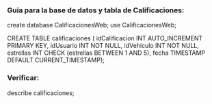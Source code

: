 ### Guia para la base de datos y tabla de Calificaciones:

create database CalificacionesWeb;
use CalificacionesWeb;

CREATE TABLE calificaciones (
    idCalificacion INT AUTO_INCREMENT PRIMARY KEY,
    idUsuario INT NOT NULL,
    idVehiculo INT NOT NULL,
    estrellas INT CHECK (estrellas BETWEEN 1 AND 5),
    fecha TIMESTAMP DEFAULT CURRENT_TIMESTAMP);

### Verificar:
describe calificaciones;